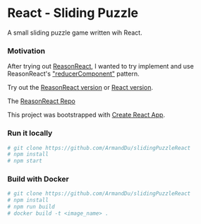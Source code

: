 # React - Sliding Puzzle

A small sliding puzzle game written wih React.

### Motivation

After trying out [ReasonReact](https://reasonml.github.io/reason-react/),
 I wanted to try implement and use ReasonReact's ["reducerComponent"](https://reasonml.github.io/reason-react/docs/en/state-actions-reducer.html) pattern.


Try out the [ReasonReact version](https://puzzle.apptize.fr)
or [React version](https://puzzle.apptize.fr/?v=react).

The [ReasonReact Repo](https://github.com/ArmandDu/slidingPuzzleReasonReact)

This project was bootstrapped with [Create React App](https://github.com/facebookincubator/create-react-app).

### Run it locally

```bash
# git clone https://github.com/ArmandDu/slidingPuzzleReact
# npm install
# npm start
``` 

### Build with Docker

```bash
# git clone https://github.com/ArmandDu/slidingPuzzleReact
# npm install
# npm run build
# docker build -t <image_name> .
``` 
